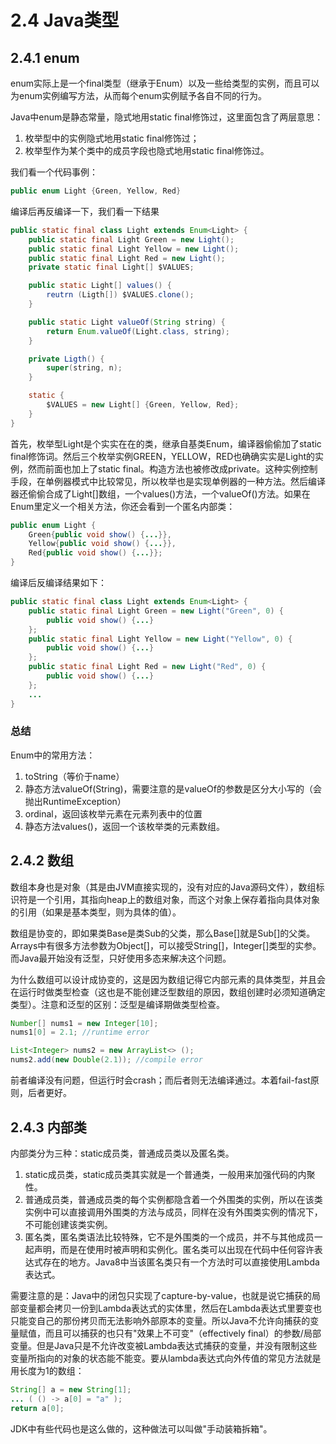 # 2.4 Java类型
## 2.4.1 enum
enum实际上是一个final类型（继承于Enum）以及一些给类型的实例，而且可以为enum实例编写方法，从而每个enum实例赋予各自不同的行为。

Java中enum是静态常量，隐式地用static final修饰过，这里面包含了两层意思：
1. 枚举型中的实例隐式地用static final修饰过；
2. 枚举型作为某个类中的成员字段也隐式地用static final修饰过。

我们看一个代码事例：

```Java
public enum Light {Green, Yellow, Red}
```

编译后再反编译一下，我们看一下结果

```Java
public static final class Light extends Enum<Light> {
    public static final Light Green = new Light();
    public static final Light Yellow = new Light();
    public static final Light Red = new Light();
    private static final Light[] $VALUES;

    public static Light[] values() {
        reutrn (Ligth[]) $VALUES.clone();
    }

    public static Light valueOf(String string) {
        return Enum.valueOf(Light.class, string);
    }

    private Ligth() {
        super(string, n);
    }

    static {
        $VALUES = new Light[] {Green, Yellow, Red};
    }
}
```

首先，枚举型Light是个实实在在的类，继承自基类Enum<Light>，编译器偷偷加了static final修饰词。然后三个枚举实例GREEN，YELLOW，RED也确确实实是Light的实例，然而前面也加上了static final。构造方法也被修改成private。这种实例控制手段，在单例器模式中比较常见，所以枚举也是实现单例器的一种方法。然后编译器还偷偷合成了Light[]数组，一个values()方法，一个valueOf()方法。如果在Enum里定义一个相关方法，你还会看到一个匿名内部类：

```Java
public enum Light {
    Green{public void show() {...}},
    Yellow{public void show() {...}},
    Red{public void show() {...}};
}
```

编译后反编译结果如下：

```Java
public static final class Light extends Enum<Light> {
    public static final Light Green = new Light("Green", 0) {
        public void show() {...}
    };
    public static final Light Yellow = new Light("Yellow", 0) {
        public void show() {...}
    };
    public static final Light Red = new Light("Red", 0) {
        public void show() {...}
    };
    ...
}
```

### 总结
Enum中的常用方法：
1. toString（等价于name）
2. 静态方法valueOf(String)，需要注意的是valueOf的参数是区分大小写的（会抛出RuntimeException）
3. ordinal，返回该枚举元素在元素列表中的位置
4. 静态方法values()，返回一个该枚举类的元素数组。

## 2.4.2 数组
数组本身也是对象（其是由JVM直接实现的，没有对应的Java源码文件），数组标识符是一个引用，其指向heap上的数组对象，而这个对象上保存着指向具体对象的引用（如果是基本类型，则为具体的值）。

数组是协变的，即如果类Base是类Sub的父类，那么Base[]就是Sub[]的父类。Arrays中有很多方法参数为Object[]，可以接受String[]，Integer[]类型的实参。而Java最开始没有泛型，只好使用多态来解决这个问题。

为什么数组可以设计成协变的，这是因为数组记得它内部元素的具体类型，并且会在运行时做类型检查（这也是不能创建泛型数组的原因，数组创建时必须知道确定类型）。注意和泛型的区别：泛型是编译期做类型检查。

```Java
Number[] nums1 = new Integer[10];
nums1[0] = 2.1; //runtime error

List<Integer> nums2 = new ArrayList<> ();
nums2.add(new Double(2.1)); //compile error
```

前者编译没有问题，但运行时会crash；而后者则无法编译通过。本着fail-fast原则，后者更好。

## 2.4.3 内部类
内部类分为三种：static成员类，普通成员类以及匿名类。
1. static成员类，static成员类其实就是一个普通类，一般用来加强代码的内聚性。
2. 普通成员类，普通成员类的每个实例都隐含着一个外围类的实例，所以在该类实例中可以直接调用外围类的方法与成员，同样在没有外围类实例的情况下，不可能创建该类实例。
3. 匿名类，匿名类语法比较特殊，它不是外围类的一个成员，并不与其他成员一起声明，而是在使用时被声明和实例化。匿名类可以出现在代码中任何容许表达式存在的地方。Java8中当该匿名类只有一个方法时可以直接使用Lambda表达式。

需要注意的是：Java中的闭包只实现了capture-by-value，也就是说它捕获的局部变量都会拷贝一份到Lambda表达式的实体里，然后在Lambda表达式里要变也只能变自己的那份拷贝而无法影响外部原本的变量。所以Java不允许向捕获的变量赋值，而且可以捕获的也只有"效果上不可变"（effectively final）的参数/局部变量。但是Java只是不允许改变被Lambda表达式捕获的变量，并没有限制这些变量所指向的对象的状态能不能变。要从lambda表达式向外传值的常见方法就是用长度为1的数组：

```Java
String[] a = new String[1];
... ( () -> a[0] = "a" );
return a[0];
```

JDK中有些代码也是这么做的，这种做法可以叫做"手动装箱拆箱"。
